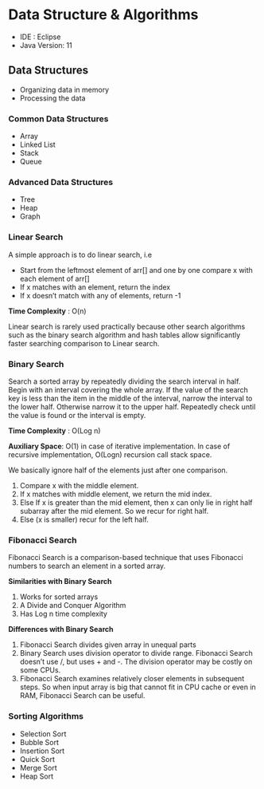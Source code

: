 # Data Structure & Algorithms

- IDE : Eclipse
- Java Version: 11

## Data Structures
* Organizing data in memory
* Processing the data
  
### Common Data Structures
* Array
* Linked List
* Stack
* Queue

### Advanced Data Structures
* Tree
* Heap
* Graph

### Linear Search

A simple approach is to do linear search, i.e
* Start from the leftmost element of arr[] and one by one compare x with each element of arr[]
* If x matches with an element, return the index
* If x doesn’t match with any of elements, return -1

**Time Complexity** : O(n)

Linear search is rarely used practically because other search algorithms such as the binary search algorithm and hash tables allow 
significantly faster searching comparison to Linear search.


### Binary Search

Search a sorted array by repeatedly dividing the search interval in half. Begin with an interval covering the whole array. If the 
value of the search key is less than the item in the middle of the interval, narrow the interval to the lower half. Otherwise 
narrow it to the upper half. Repeatedly check until the value is found or the interval is empty.

**Time Complexity** : O(Log n)

**Auxiliary Space**: O(1) in case of iterative implementation. In case of recursive implementation, O(Logn) recursion call stack space.

We basically ignore half of the elements just after one comparison.

1. Compare x with the middle element.
2. If x matches with middle element, we return the mid index.
3. Else If x is greater than the mid element, then x can only lie in right half subarray after the mid element. So we recur for right half.
4. Else (x is smaller) recur for the left half.


### Fibonacci Search

Fibonacci Search is a comparison-based technique that uses Fibonacci numbers to search an element in a sorted array.

**Similarities with Binary Search**
1. Works for sorted arrays
2. A Divide and Conquer Algorithm
3. Has Log n time complexity

**Differences with Binary Search**
1. Fibonacci Search divides given array in unequal parts
2. Binary Search uses division operator to divide range. Fibonacci Search doesn’t use /, but uses + and -. The division operator may be costly on some CPUs.
3. Fibonacci Search examines relatively closer elements in subsequent steps. So when input array is big that cannot fit in CPU cache or even in RAM, Fibonacci Search can be useful.

### Sorting Algorithms

* Selection Sort
* Bubble Sort
* Insertion Sort
* Quick Sort
* Merge Sort
* Heap Sort

